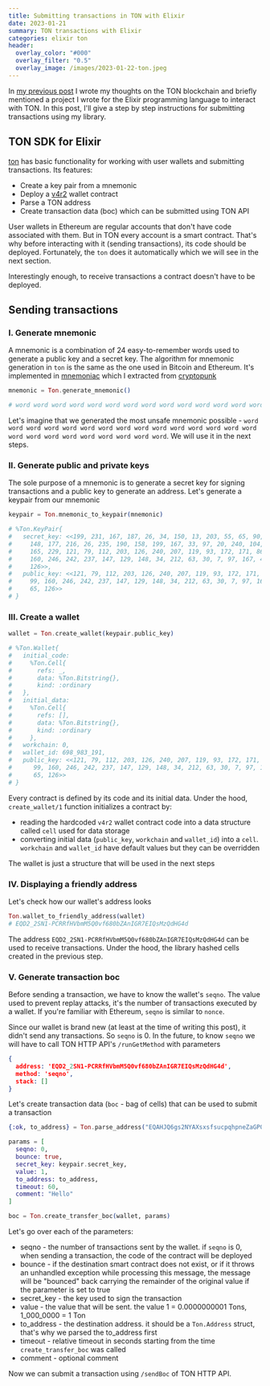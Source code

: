```yaml
---
title: Submitting transactions in TON with Elixir
date: 2023-01-21
summary: TON transactions with Elixir
categories: elixir ton
header:
  overlay_color: "#000"
  overlay_filter: "0.5"
  overlay_image: /images/2023-01-22-ton.jpeg
---
```


In [my previous post](/elixir/blockchain/ton/) I wrote my thoughts on the TON blockchain and briefly mentioned a project I wrote for the Elixir programming language to interact with TON. In this post, I'll give a step by step instructions for submitting transactions using my library.

## TON SDK for Elixir

[ton](https://github.com/ayrat555/ton) has basic functionality for working with user wallets and submitting transactions. Its features:

- Create a key pair from a mnemonic
- Deploy a [v4r2](https://ton.org/docs/participate/wallets/contracts#wallet-v4) wallet contract
- Parse a TON address
- Create transaction data (boc) which can be submitted using TON API

User wallets in Ethereum are regular accounts that don't have code associated with them. But in TON every account is a smart contract. That's why before interacting with it (sending transactions), its code should be deployed. Fortunately, the `ton` does it automatically which we will see in the next section.

Interestingly enough, to receive transactions a contract doesn't have to be deployed.


## Sending transactions

### I. Generate mnemonic

A mnemonic is a combination of 24 easy-to-remember words used to generate a public key and a secret key. The algorithm for mnemonic generation in `ton` is the same as the one used in Bitcoin and Ethereum. It's implemented in [mnemoniac](https://github.com/ayrat555/mnemoniac) which I extracted from [cryptopunk](/elixir/cryptopunk/)

```elixir
mnemonic = Ton.generate_mnemonic()

# word word word word word word word word word word word word word word word word word word word word word word word word
```

Let's imagine that we generated the most unsafe mnemonic possible - `word word word word word word word word word word word word word word word word word word word word word word word word`. We will use it in the next steps.

### II. Generate public and private keys

The sole purpose of a mnemonic is to generate a secret key for signing transactions and a public key to generate an address. Let's generate a keypair from our mnemonic

```elixir
keypair = Ton.mnemonic_to_keypair(mnemonic)

# %Ton.KeyPair{
#   secret_key: <<199, 231, 167, 187, 26, 34, 150, 13, 203, 55, 65, 90, 35, 178,
#     148, 177, 216, 26, 235, 190, 158, 199, 167, 33, 97, 20, 240, 104, 216, 49,
#     165, 229, 121, 79, 112, 203, 126, 240, 207, 119, 93, 172, 171, 86, 251, 99,
#     160, 246, 242, 237, 147, 129, 148, 34, 212, 63, 30, 7, 97, 167, 42, 234, 65,
#     126>>,
#   public_key: <<121, 79, 112, 203, 126, 240, 207, 119, 93, 172, 171, 86, 251,
#     99, 160, 246, 242, 237, 147, 129, 148, 34, 212, 63, 30, 7, 97, 167, 42, 234,
#     65, 126>>
# }
```

### III. Create a wallet

```elixir
wallet = Ton.create_wallet(keypair.public_key)

# %Ton.Wallet{
#   initial_code:
#     %Ton.Cell{
#       refs: _,
#       data: %Ton.Bitstring{},
#       kind: :ordinary
#   },
#   initial_data:
#     %Ton.Cell{
#       refs: [],
#       data: %Ton.Bitstring{},
#       kind: :ordinary
#     },
#   workchain: 0,
#   wallet_id: 698_983_191,
#   public_key: <<121, 79, 112, 203, 126, 240, 207, 119, 93, 172, 171, 86, 251,
#      99, 160, 246, 242, 237, 147, 129, 148, 34, 212, 63, 30, 7, 97, 167, 42, 234,
#      65, 126>>
# }
```

Every contract is defined by its code and its initial data. Under the hood, `create_wallet/1` function initializes a contract by:

- reading the hardcoded `v4r2` wallet contract code into a data structure called `cell` used for data storage
- converting initial data (`public_key`, `workchain` and `wallet_id`) into a `cell`. `workchain` and `wallet_id` have default values but they can be overridden

The wallet is just a structure that will be used in the next steps

### IV. Displaying a friendly address

Let's check how our wallet's address looks

```elixir
Ton.wallet_to_friendly_address(wallet)
# EQD2_2SN1-PCRRfHVbmM5Q0vf680bZAnIGR7EIQsMzQdHG4d
```

The address `EQD2_2SN1-PCRRfHVbmM5Q0vf680bZAnIGR7EIQsMzQdHG4d` can be used to receive transactions. Under the hood, the library hashed cells created in the previous step.

### V. Generate transaction boc

Before sending a transaction, we have to know the wallet's `seqno`. The value used to prevent replay attacks, it's the number of transactions executed by a wallet. If you're familiar with Ethereum, `seqno` is similar to `nonce`.

Since our wallet is brand new (at least at the time of writing this post), it didn't send any transactions. So `seqno` is 0. In the future, to know `seqno` we will have to call TON HTTP API's `/runGetMethod` with parameters

```json
{
  address: 'EQD2_2SN1-PCRRfHVbmM5Q0vf680bZAnIGR7EIQsMzQdHG4d',
  method: 'seqno',
  stack: []
}
```


Let's create transaction data (`boc` - bag of cells) that can be used to submit a transaction

```elixir
{:ok, to_address} = Ton.parse_address("EQAHJQ6gs2NYAXsxsfsucpqhpneZaGP0qCdu9lCEzysMGzst")

params = [
  seqno: 0,
  bounce: true,
  secret_key: keypair.secret_key,
  value: 1,
  to_address: to_address,
  timeout: 60,
  comment: "Hello"
]

boc = Ton.create_transfer_boc(wallet, params)
```

Let's go over each of the parameters:

- seqno - the number of transactions sent by the wallet. if `seqno` is 0, when sending a transaction, the code of the contract will be deployed
- bounce - if the destination smart contract does not exist, or if it throws an unhandled exception while processing this message, the message will be "bounced" back carrying the remainder of the original value if the parameter is set to true
- secret_key - the key used to sign the transaction
- value - the value that will be sent. the value 1 = 0.0000000001 Tons, 1_000_0000 = 1 Ton
- to_address - the destination address. it should be a `Ton.Address` struct, that's why we parsed the to_address first
- timeout - relative timeout in seconds starting from the time `create_transfer_boc` was called
- comment - optional comment

Now we can submit a transaction using `/sendBoc` of TON HTTP API.
